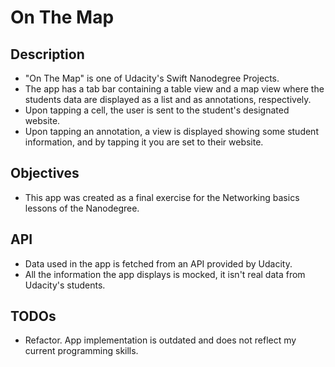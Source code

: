 # On The Map

## Description
* "On The Map" is one of Udacity's Swift Nanodegree Projects.
* The app has a tab bar containing a table view and a map view where the students data are displayed as a list and as annotations, respectively.
* Upon tapping a cell, the user is sent to the student's designated website. 
* Upon tapping an annotation, a view is displayed showing some student information, and by tapping it you are set to their website.

## Objectives
* This app was created as a final exercise for the Networking basics lessons of the Nanodegree.

## API
* Data used in the app is fetched from an API provided by Udacity.
* All the information the app displays is mocked, it isn't real data from Udacity's students.

## TODOs
* Refactor. App implementation is outdated and does not reflect my current programming skills.
